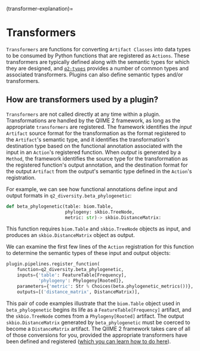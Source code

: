 (transformer-explanation)=
# Transformers
`Transformers` are functions for converting `Artifact Classes` into data types to be consumed by Python functions that are registered as `Actions`.
These transformers are typically defined along with the semantic types for which they are designed, and [`q2-types`](https://github.com/qiime2/q2-types) provides a number of common types and associated transformers.
Plugins can also define semantic types and/or transformers.

## How are transformers used by a plugin?
`Transformers` are not called directly at any time within a plugin.
Transformations are handled by the QIIME 2 framework, as long as the appropriate `transformers` are registered.
The framework identifies the *input* `Artifact` source format for the transformation as the format registered to the `Artifact`'s semantic type, and it identifies the transformation's destination type based on the functional annotation associated with the input in an `Action`'s registered function.
When *output* is generated by a `Method`, the framework identifies the source type for the transformation as the registered function's output annotation, and the destination format for the output `Artifact` from the output's semantic type defined in the `Action`'s registration.

For example, we can see how functional annotations define input and output formats in `q2_diversity.beta_phylogenetic`:

```python
def beta_phylogenetic(table: biom.Table,
                      phylogeny: skbio.TreeNode,
                      metric: str)-> skbio.DistanceMatrix:
```

This function requires `biom.Table` and `skbio.TreeNode` objects as input, and produces an `skbio.DistanceMatrix` object as output.

We can examine the first few lines of the `Action` registration for this function to determine the semantic types of these input and output objects:

```python
plugin.pipelines.register_function(
    function=q2_diversity.beta_phylogenetic,
    inputs={'table': FeatureTable[Frequency],
            'phylogeny': Phylogeny[Rooted]},
    parameters={'metric': Str % Choices(beta.phylogenetic_metrics())},
    outputs=[('distance_matrix', DistanceMatrix)],
```


This pair of code examples illustrate that the `biom.Table` object used in `beta_phylogenetic` begins its life as a `FeatureTable[Frequency]` artifact, and the `skbio.TreeNode` comes from a `Phylogeny[Rooted]` artifact.
The output `skbio.DistanceMatrix` generated by `beta_phylogenetic` must be coerced to become a `DistanceMatrix` artifact.
The QIIME 2 framework takes care of all of those conversions for you, provided the appropriate transformers have been defined and registered ([which you can learn how to do here](howto-create-register-transformer)).